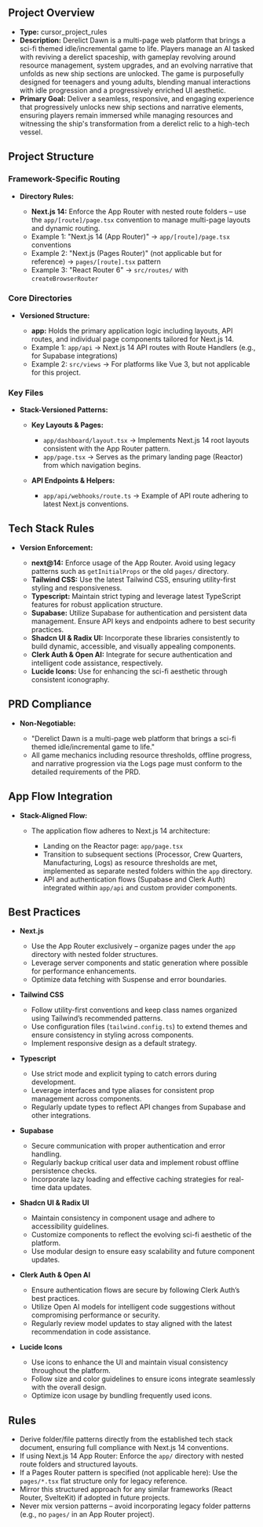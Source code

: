 ## Project Overview

*   **Type:** cursor_project_rules
*   **Description:** Derelict Dawn is a multi-page web platform that brings a sci-fi themed idle/incremental game to life. Players manage an AI tasked with reviving a derelict spaceship, with gameplay revolving around resource management, system upgrades, and an evolving narrative that unfolds as new ship sections are unlocked. The game is purposefully designed for teenagers and young adults, blending manual interactions with idle progression and a progressively enriched UI aesthetic.
*   **Primary Goal:** Deliver a seamless, responsive, and engaging experience that progressively unlocks new ship sections and narrative elements, ensuring players remain immersed while managing resources and witnessing the ship's transformation from a derelict relic to a high-tech vessel.

## Project Structure

### Framework-Specific Routing

*   **Directory Rules:**

    *   **Next.js 14:** Enforce the App Router with nested route folders – use the `app/[route]/page.tsx` convention to manage multi-page layouts and dynamic routing.
    *   Example 1: "Next.js 14 (App Router)" → `app/[route]/page.tsx` conventions
    *   Example 2: "Next.js (Pages Router)" (not applicable but for reference) → `pages/[route].tsx` pattern
    *   Example 3: "React Router 6" → `src/routes/` with `createBrowserRouter`

### Core Directories

*   **Versioned Structure:**

    *   **app:** Holds the primary application logic including layouts, API routes, and individual page components tailored for Next.js 14.
    *   Example 1: `app/api` → Next.js 14 API routes with Route Handlers (e.g., for Supabase integrations)
    *   Example 2: `src/views` → For platforms like Vue 3, but not applicable for this project.

### Key Files

*   **Stack-Versioned Patterns:**

    *   **Key Layouts & Pages:**

        *   `app/dashboard/layout.tsx` → Implements Next.js 14 root layouts consistent with the App Router pattern.
        *   `app/page.tsx` → Serves as the primary landing page (Reactor) from which navigation begins.

    *   **API Endpoints & Helpers:**

        *   `app/api/webhooks/route.ts` → Example of API route adhering to latest Next.js conventions.

## Tech Stack Rules

*   **Version Enforcement:**

    *   **next@14:** Enforce usage of the App Router. Avoid using legacy patterns such as `getInitialProps` or the old `pages/` directory.
    *   **Tailwind CSS:** Use the latest Tailwind CSS, ensuring utility-first styling and responsiveness.
    *   **Typescript:** Maintain strict typing and leverage latest TypeScript features for robust application structure.
    *   **Supabase:** Utilize Supabase for authentication and persistent data management. Ensure API keys and endpoints adhere to best security practices.
    *   **Shadcn UI & Radix UI:** Incorporate these libraries consistently to build dynamic, accessible, and visually appealing components.
    *   **Clerk Auth & Open AI:** Integrate for secure authentication and intelligent code assistance, respectively.
    *   **Lucide Icons:** Use for enhancing the sci-fi aesthetic through consistent iconography.

## PRD Compliance

*   **Non-Negotiable:**

    *   "Derelict Dawn is a multi-page web platform that brings a sci-fi themed idle/incremental game to life."
    *   All game mechanics including resource thresholds, offline progress, and narrative progression via the Logs page must conform to the detailed requirements of the PRD.

## App Flow Integration

*   **Stack-Aligned Flow:**

    *   The application flow adheres to Next.js 14 architecture:

        *   Landing on the Reactor page: `app/page.tsx`
        *   Transition to subsequent sections (Processor, Crew Quarters, Manufacturing, Logs) as resource thresholds are met, implemented as separate nested folders within the `app` directory.
        *   API and authentication flows (Supabase and Clerk Auth) integrated within `app/api` and custom provider components.

## Best Practices

*   **Next.js**

    *   Use the App Router exclusively – organize pages under the `app` directory with nested folder structures.
    *   Leverage server components and static generation where possible for performance enhancements.
    *   Optimize data fetching with Suspense and error boundaries.

*   **Tailwind CSS**

    *   Follow utility-first conventions and keep class names organized using Tailwind’s recommended patterns.
    *   Use configuration files (`tailwind.config.ts`) to extend themes and ensure consistency in styling across components.
    *   Implement responsive design as a default strategy.

*   **Typescript**

    *   Use strict mode and explicit typing to catch errors during development.
    *   Leverage interfaces and type aliases for consistent prop management across components.
    *   Regularly update types to reflect API changes from Supabase and other integrations.

*   **Supabase**

    *   Secure communication with proper authentication and error handling.
    *   Regularly backup critical user data and implement robust offline persistence checks.
    *   Incorporate lazy loading and effective caching strategies for real-time data updates.

*   **Shadcn UI & Radix UI**

    *   Maintain consistency in component usage and adhere to accessibility guidelines.
    *   Customize components to reflect the evolving sci-fi aesthetic of the platform.
    *   Use modular design to ensure easy scalability and future component updates.

*   **Clerk Auth & Open AI**

    *   Ensure authentication flows are secure by following Clerk Auth’s best practices.
    *   Utilize Open AI models for intelligent code suggestions without compromising performance or security.
    *   Regularly review model updates to stay aligned with the latest recommendation in code assistance.

*   **Lucide Icons**

    *   Use icons to enhance the UI and maintain visual consistency throughout the platform.
    *   Follow size and color guidelines to ensure icons integrate seamlessly with the overall design.
    *   Optimize icon usage by bundling frequently used icons.

## Rules

*   Derive folder/file patterns directly from the established tech stack document, ensuring full compliance with Next.js 14 conventions.
*   If using Next.js 14 App Router: Enforce the `app/` directory with nested route folders and structured layouts.
*   If a Pages Router pattern is specified (not applicable here): Use the `pages/*.tsx` flat structure only for legacy reference.
*   Mirror this structured approach for any similar frameworks (React Router, SvelteKit) if adopted in future projects.
*   Never mix version patterns – avoid incorporating legacy folder patterns (e.g., no `pages/` in an App Router project).
